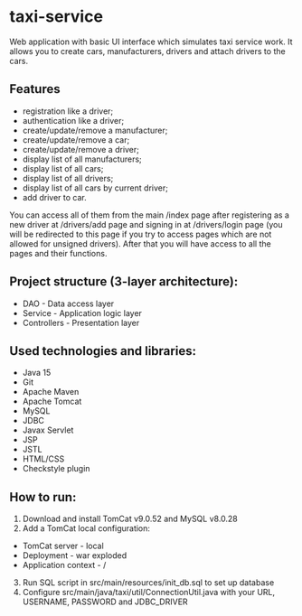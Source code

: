 # taxi-service
Web application with basic UI interface which simulates taxi service work. 
It allows you to create cars, manufacturers, drivers and attach drivers to the cars.
## Features
- registration like a driver;
- authentication like a driver;
- create/update/remove a manufacturer;
- create/update/remove a car;
- create/update/remove a driver;
- display list of all manufacturers;
- display list of all cars;
- display list of all drivers;
- display list of all cars by current driver;
- add driver to car.

You can access all of them from the main /index page
after registering as a new driver at /drivers/add page
and signing in at /drivers/login page (you will be redirected to this page if you try to access pages which are not allowed for unsigned drivers).
After that you will have access to all the pages and their functions.
## Project structure (3-layer architecture):
- DAO - Data access layer
- Service - Application logic layer
- Controllers - Presentation layer
## Used technologies and libraries:
- Java 15
- Git
- Apache Maven
- Apache Tomcat
- MySQL
- JDBC
- Javax Servlet
- JSP
- JSTL
- HTML/CSS
- Checkstyle plugin
## How to run:
1) Download and install TomCat v9.0.52 and MySQL v8.0.28
2) Add a TomCat local configuration:
  - TomCat server - local
  - Deployment - war exploded
  - Application context - /
3) Run SQL script in src/main/resources/init_db.sql to set up database
4) Configure src/main/java/taxi/util/ConnectionUtil.java with your URL, USERNAME, PASSWORD and JDBC_DRIVER